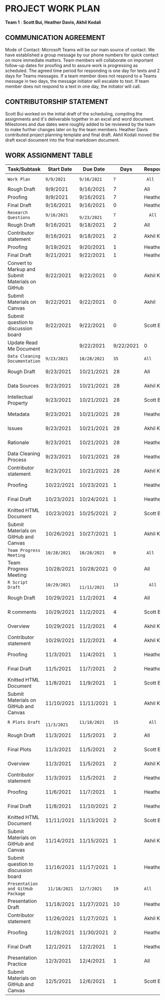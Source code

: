 # PROJECT WORK PLAN 

__Team 1__ : __Scott Bui, Heather Davis, Akhil Kodali__


## COMMUNICATION AGREEMENT

Mode of Contact: Microsoft Teams will be our main source of contact. We have established a group message by our phone numbers for quick contact on more immediate matters. Team members will collaborate on important follow-up dates for proofing and to assure work is progressing as scheduled. The agreed time period for responding is one day for texts and 2 days for Teams messages. If a team member does not respond to a Teams message in two days, the message initiator will escalate to text. If team member does not respond to a text in one day, the initiator will call.

## CONTRIBUTORSHIP STATEMENT
Scott Bui worked on the initial draft of the scheduling, compiling the assignments and it's deliverable together in an excel and word document. Milestones and due dates were roughly added to be reviewed by the team to make further changes later on by the team members. Heather Davis contributed project planning template and final draft. Akhil Kodali moved the draft excel document into the final markdown document.



## WORK ASSIGNMENT TABLE



Task/Subtask | Start Date | Due Date | Days | Responsibility | Status | Notes
 --- | --- | --- | --- | --- | --- | ---
 `Work Plan` | `9/9/2021` | `9/16/2021` | `7` |` All` | `In progress`| 
Rough Draft|	9/9/2021|	9/16/2021|	7|	All|	Complete
Proofing	|9/9/2021|	9/16/2021|	7|	Heather Davis|	Complete
Final Draft|	9/16/2021|	9/16/2021|	0|	Heather Davis|	Complete	
`Research Questions`|	`9/16/2021`|`	9/23/2021`	|`7`|`	All`|`In progress`
Rough Draft|	9/16/2021	|9/18/2021|	2	|All|	Complete
Contributor statement|9/16/2021|9/18/2021|2|Akhil Kodali|Complete
Proofing|9/19/2021|9/20/2021|1|Heather Davis|Complete
Final Draft|9/21/2021|9/22/2021|1|Heather Davis|Complete
Convert to Markup and Submit Materials on GitHub|9/22/2021|9/22/2021|0|Akhil Kodali|Not started
Submit Materials on Canvas|9/22/2021|9/22/2021|0|Akhil|Not started
Submit question to discussion board|9/22/2021|9/22/2021|0|Scott Bui|Not started
Update Read Me Document||9/22/2021|9/22/2021|0|Heather Davis|Complete
`Data Cleaning Documentation`|	`9/23/2021`|	`10/28/2021`|	`35`|	`All`|	`Not started`
Rough Draft|	9/23/2021|	10/21/2021|	28|	All|	Not started
Data Sources|	9/23/2021|	10/21/2021|	28|	Akhil Kodali|	Not started
Intellectual Property|	9/23/2021|	10/21/2021|	28|	Scott Bui|	Not started| 
Metadata|	9/23/2021|	10/21/2021|	28|	Heather Davis	|Not started
Issues |9/23/2021	|10/21/2021|	28	|Akhil Kodali|	Not started
Rationale|	9/23/2021|	10/21/2021|	28|	Heather Davis|	Not started
Data Cleaning Process|	9/23/2021	|10/21/2021	|28	|Heather Davis|	Not started
Contributor statement|	9/23/2021|	10/21/2021|	28|	Akhil Kodali|	Not started
Proofing|	10/22/2021|	10/23/2021|	1|	Heather Davis|	Not started
Final Draft|	10/23/2021	|10/24/2021|	1|	Heather Davis|	Not started
Knitted HTML Document|	10/23/2021|	10/25/2021|	2|	Scott Bui|	Not started
Submit Materials on GitHub and Canvas|	10/26/2021	|10/27/2021|	1|	Akhil Kodali|Not started
`Team Progress Meeting`|	`10/28/2021`|	`10/28/2021`	|`0`|`	All	`|`Not started`
Team Progress Meeting|	10/28/2021|	10/28/2021|	0|	All|	Not started
`R Script Draft`|	`10/29/2021`|`	11/11/2021`|	`13`|`	All`|`	Not started`
Rough Draft|	10/29/2021	|11/2/2021	|4|	All	|Not started
R comments	|10/29/2021|	11/2/2021|	4|	Scott Bui|	Not started
Overview	|10/29/2021|	11/2/2021|	4|	Akhil Kodali|	Not started
Contributor statement|	10/29/2021	|11/2/2021	|4|	Akhil Kodali	|Not started
Proofing	|11/3/2021|	11/4/2021|	1|	Heather Davis|	Not started
Final Draft|	11/5/2021	|11/7/2021|	2|	Heather Davis|	Not started
Knitted HTML Document|	11/8/2021|	11/9/2021|	1|	Scott Bui	|Not started
Submit Materials on GitHub and Canvas|	11/10/2021|	11/11/2021|	1|	Akhil Kodali|	Not started
`R Plots Draft`|`	11/3/2021`|	`11/18/2021`|	`15`|`	All`|	`Not started`
Rough Draft	|11/3/2021	|11/5/2021	|2|	All|	Not started
Final Plots|	11/3/2021	|11/5/2021	|2	|Scott Bui|	Not started
Overview	|11/3/2021|	11/5/2021|	2|	Akhil Kodali|	Not started
Contributor statement	|11/3/2021	|11/5/2021	|2|	Heather Davis|	Not started
Proofing	|11/6/2021	|11/7/2021|	1|	Heather Davis	|Not started
Final Draft|	11/8/2021	|11/10/2021|	2|	Heather Davis|	Not started
Knitted HTML Document	|11/11/2021	|11/13/2021	|2|	Scott Bui|	Not started
Submit Materials on GitHub and Canvas|	11/14/2021|	11/15/2021|	1|	Akhil Kodali|	Not started
Submit question to discussion board	|11/16/2021	|11/17/2021|	1|Heather Davis|	Not started
`Presentation and GitHub Package`|`	11/18/2021`	|`12/7/2021`	|`19`|	`All`|	`Not started`
Presentation Draft|	11/18/2021	|11/27/2021|	10|	Heather Davis|	Not started| 
Contributor statement	| 11/26/2021	| 11/27/2021 |1	|Akhil Kodali|	Not started| 
Proofing	| 11/28/2021| 11/30/2021	|2|	Heather Davis|Not started|
Final Draft|	12/1/2021|	12/2/2021	|1|	Heather Davis|	Not started|
Presentation Practice | 12/3/2021| 12/4/2021 |1| All| Not started|
Submit Materials on GitHub and Canvas	|12/5/2021	|12/6/2021	|1|	Scott Bui	|Not started| 

 

